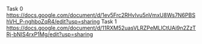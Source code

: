 Task 0
https://docs.google.com/document/d/1ev5Frc2RHvIvu5nVmxU8Ws7N6PBShVH_P-nghboZqR4/edit?usp=sharing
Task 1
https://docs.google.com/document/d/11RXM52uasVLRZPeMLlCtUAi9n2ZzTRj-bNIS4rxP1Mg/edit?usp=sharing

